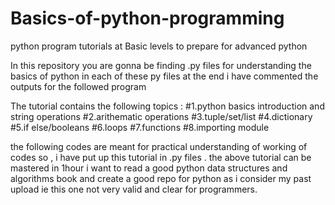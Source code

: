 # Basics-of-python-programming
python program tutorials at Basic levels to prepare for advanced python

In this repository you are gonna be finding .py files for understanding the basics of python 
in each of these py files at the end i have commented the outputs for the followed program

The tutorial contains the following topics :
#1.python basics introduction and string operations
#2.arithematic operations
#3.tuple/set/list
#4.dictionary
#5.if else/booleans
#6.loops
#7.functions
#8.importing module

the following codes are meant for practical understanding of working of codes so , i have put up this tutorial in .py files .
the above tutorial can be mastered in 1hour
i want to read a good python data structures and algorithms book and create a good repo for python as i consider my past upload ie this one not very valid and clear for programmers.
